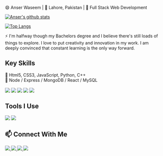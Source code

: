<p>
  😄 Anser Waseem | 📍 Lahore, Pakistan | 🌱 Full Stack Web Development
</p>

[![Anser's github stats](https://github-readme-stats.vercel.app/api?username=anserwaseem&show_icons=true&count_private=true&include_all_commits=true&title_color=a0c334&icon_color=deff8b&text_color=deff8b&bg_color=120,212121,6252C2)](https://github.com/anserwaseem)

[![Top Langs](https://github-readme-stats.vercel.app/api/top-langs/?username=anserwaseem&layout=compact&card_width=448&title_color=a0c334&text_color=deff8b&bg_color=120,212121,6252C2)](https://github.com/anserwaseem)

<!--
<a href="https://github.com/anserwaseem/MAthAdventuresWithPython">
  <img align="left" src="https://github-readme-stats.vercel.app/api/pin/?username=anserwaseem&repo=MAthAdventuresWithPython&theme=onedark" />
</a>
<a href="https://github.com/anserwaseem/Cuckoo-hash-table">
  <img align="left" src="https://github-readme-stats.vercel.app/api/pin/?username=anserwaseem&Cuckoo-hash-table&theme=onedark" />
</a>
-->

<p>
  ⚡ I'm halfway though my Bachelors degree and I believe there's still loads of things to explore. I love to put creativity and innovation in my work. I am deeply convinced that constant learning is the only way forward.
</p>

## Key Skills
<p>
  💬 Html5, CSS3, JavaScript, Python, C++ <br>
  📖 Node / Express / MongoDB / React / MySQL
  <br><br>
  <img src="https://img.shields.io/badge/HTML5-★★★★☆-000000?logo=HTML5&labelColor=e34f26&logoColor=ffffff" />
  <img src="https://img.shields.io/badge/CSS3-★★★☆☆-000000?logo=CSS3&labelColor=1572b6&logoColor=ffffff" />
  <img src="https://img.shields.io/badge/JavaScript-★★☆☆☆-000000?logo=JavaScript&labelColor=f7df1e&logoColor=000000" />
  <img src="https://img.shields.io/badge/Python-★★★☆☆-000000?logo=Python&labelColor=3776ab&logoColor=ffffff" />
  <img src="https://img.shields.io/badge/C++-★★★★☆-000000?logo=C%2B%2B&labelColor=00599c&logoColor=ffffff" />
</p>

## Tools I Use
<p>
  <img src="https://img.shields.io/badge/VScode-007acc?logo=Visual-Studio-Code&labelColor=007acc&logoColor=ffffff" />
  <img src="https://img.shields.io/badge/Github-181717?logo=GitHub&labelColor=181717&logoColor=ffffff" />
</p>

## 📫 Connect With Me
<p>
  <a href="https://linkedin.com/in/anserwaseem"> <img src="https://img.shields.io/badge/Linkedin-0077b5?style=plastic&logo=Linkedin&labelColor=0077b5&logoColor=ffffff" />
  <a href="https://www.facebook.com/profile.php?id=100012232218081"> <img src="https://img.shields.io/badge/Facebook-1877f2?style=plastic&logo=Facebook&labelColor=1877f2&logoColor=ffffff" />
  <a href="https://twitter.com/anserrrr"> <img src="https://img.shields.io/badge/Twitter-1da1f2?style=plastic&logo=Twitter&labelColor=1da1f2&logoColor=ffffff" />
  <a href="mailto:hafiz.anserwaseem@gmail.com"> <img src="https://img.shields.io/badge/Gmail-d14836?style=plastic&logo=Gmail&labelColor=d14836&logoColor=ffffff" />
</p>
